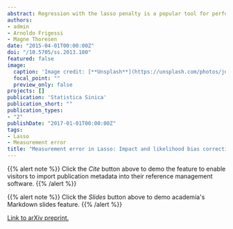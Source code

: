 ```yaml
---
abstract: Regression with the lasso penalty is a popular tool for performing dimension reduction when the number of covariates is large. In many applications of the lasso, like in genomics, covariates are subject to measurement error. We study the impact of measurement error on linear regression with the lasso penalty, both analytically and in simulation experiments. A simple method of correction for measurement error in the lasso is then considered. In the large sample limit, the corrected lasso yields sign consistent covariate selection under conditions very similar to the lasso with perfect measurements, whereas the uncorrected lasso requires much more stringent conditions on the covariance structure of the data. Finally, we suggest methods to correct for measurement error in generalized linear models with the lasso penalty, which we study empirically in simulation experiments with logistic regression, and also apply to a classification problem with microarray data. We see that the corrected lasso selects less false positives than the standard lasso, at a similar level of true positives. The corrected lasso can therefore be used to obtain more conservative covariate selection in genomic analysis.
authors:
- admin
- Arnoldo Frigessi
- Magne Thoresen
date: "2015-04-01T00:00:00Z"
doi: "/10.5705/ss.2013.180"
featured: false
image:
  caption: 'Image credit: [**Unsplash**](https://unsplash.com/photos/jdD8gXaTZsc)'
  focal_point: ""
  preview_only: false
projects: []
publication: 'Statistica Sinica'
publication_short: ""
publication_types:
- "2"
publishDate: "2017-01-01T00:00:00Z"
tags:
- Lasso
- Measurement error
title: "Measurement error in Lasso: Impact and likelihood bias correction"
---
```


{{% alert note %}}
Click the *Cite* button above to demo the feature to enable visitors to import publication metadata into their reference management software.
{{% /alert %}}

{{% alert note %}}
Click the *Slides* button above to demo academia's Markdown slides feature.
{{% /alert %}}

[Link to arXiv preprint.](https://arxiv.org/abs/1210.5378)